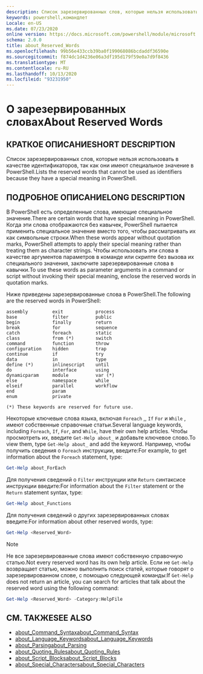 ```yaml
---
description: Список зарезервированных слов, которые нельзя использовать в качестве идентификаторов, так как они имеют специальное значение в PowerShell.
keywords: powershell,командлет
Locale: en-US
ms.date: 07/23/2020
online version: https://docs.microsoft.com/powershell/module/microsoft.powershell.core/about/about_reserved_words?view=powershell-5.1&WT.mc_id=ps-gethelp
schema: 2.0.0
title: about_Reserved_Words
ms.openlocfilehash: 99b56e433ccb39ba0f199068086bcdaddf36590e
ms.sourcegitcommit: f874dc1d4236e06a3df195d179f59e0a7d9f8436
ms.translationtype: MT
ms.contentlocale: ru-RU
ms.lasthandoff: 10/13/2020
ms.locfileid: "93231950"
---
```

# <a name="about-reserved-words"></a><span data-ttu-id="92942-104">О зарезервированных словах</span><span class="sxs-lookup"><span data-stu-id="92942-104">About Reserved Words</span></span>

## <a name="short-description"></a><span data-ttu-id="92942-105">КРАТКОЕ ОПИСАНИЕ</span><span class="sxs-lookup"><span data-stu-id="92942-105">SHORT DESCRIPTION</span></span>
<span data-ttu-id="92942-106">Список зарезервированных слов, которые нельзя использовать в качестве идентификаторов, так как они имеют специальное значение в PowerShell.</span><span class="sxs-lookup"><span data-stu-id="92942-106">Lists the reserved words that cannot be used as identifiers because they have a special meaning in PowerShell.</span></span>

## <a name="long-description"></a><span data-ttu-id="92942-107">ПОДРОБНОЕ ОПИСАНИЕ</span><span class="sxs-lookup"><span data-stu-id="92942-107">LONG DESCRIPTION</span></span>

<span data-ttu-id="92942-108">В PowerShell есть определенные слова, имеющие специальное значение.</span><span class="sxs-lookup"><span data-stu-id="92942-108">There are certain words that have special meaning in PowerShell.</span></span> <span data-ttu-id="92942-109">Когда эти слова отображаются без кавычек, PowerShell пытается применить специальное значение вместо того, чтобы рассматривать их как символьные строки.</span><span class="sxs-lookup"><span data-stu-id="92942-109">When these words appear without quotation marks, PowerShell attempts to apply their special meaning rather than treating them as character strings.</span></span> <span data-ttu-id="92942-110">Чтобы использовать эти слова в качестве аргументов параметров в команде или скрипте без вызова их специального значения, заключите зарезервированные слова в кавычки.</span><span class="sxs-lookup"><span data-stu-id="92942-110">To use these words as parameter arguments in a command or script without invoking their special meaning, enclose the reserved words in quotation marks.</span></span>

<span data-ttu-id="92942-111">Ниже приведены зарезервированные слова в PowerShell.</span><span class="sxs-lookup"><span data-stu-id="92942-111">The following are the reserved words in PowerShell:</span></span>

```
assembly         exit            process
base             filter          public
begin            finally         return
break            for             sequence
catch            foreach         static
class            from (*)        switch
command          function        throw
configuration    hidden          trap
continue         if              try
data             in              type
define (*)       inlinescript    until
do               interface       using
dynamicparam     module          var (*)
else             namespace       while
elseif           parallel        workflow
end              param
enum             private

(*) These keywords are reserved for future use.
```

<span data-ttu-id="92942-112">Некоторые ключевые слова языка, включая `Foreach` ,, `If` `For` и `While` , имеют собственные справочные статьи.</span><span class="sxs-lookup"><span data-stu-id="92942-112">Several language keywords, including `Foreach`, `If`, `For`, and `While`, have their own help articles.</span></span> <span data-ttu-id="92942-113">Чтобы просмотреть их, введите `Get-Help about_` и добавьте ключевое слово.</span><span class="sxs-lookup"><span data-stu-id="92942-113">To view them, type `Get-Help about_` and add the keyword.</span></span> <span data-ttu-id="92942-114">Например, чтобы получить сведения о `Foreach` инструкции, введите:</span><span class="sxs-lookup"><span data-stu-id="92942-114">For example, to get information about the `Foreach` statement, type:</span></span>

```powershell
Get-Help about_ForEach
```

<span data-ttu-id="92942-115">Для получения сведений о `Filter` инструкции или `Return` синтаксисе инструкции введите:</span><span class="sxs-lookup"><span data-stu-id="92942-115">For information about the `Filter` statement or the `Return` statement syntax, type:</span></span>

```powershell
Get-Help about_Functions
```

<span data-ttu-id="92942-116">Для получения сведений о других зарезервированных словах введите:</span><span class="sxs-lookup"><span data-stu-id="92942-116">For information about other reserved words, type:</span></span>

```powershell
Get-Help <Reserved_Word>
```

> [!NOTE]
> <span data-ttu-id="92942-117">Не все зарезервированные слова имеют собственную справочную статью.</span><span class="sxs-lookup"><span data-stu-id="92942-117">Not every reserved word has its own help article.</span></span> <span data-ttu-id="92942-118">Если не `Get-Help` возвращает статью, можно выполнить поиск статей, которые говорят о зарезервированном слове, с помощью следующей команды:</span><span class="sxs-lookup"><span data-stu-id="92942-118">If `Get-Help` does not return an article, you can search for articles that talk about the reserved word using the following command:</span></span>
>
> ```powershell
> Get-Help <Reserved_Word> -Category:HelpFile
> ```

## <a name="see-also"></a><span data-ttu-id="92942-119">СМ. ТАКЖЕ</span><span class="sxs-lookup"><span data-stu-id="92942-119">SEE ALSO</span></span>

- [<span data-ttu-id="92942-120">about_Command_Syntax</span><span class="sxs-lookup"><span data-stu-id="92942-120">about_Command_Syntax</span></span>](about_Command_Syntax.md)
- [<span data-ttu-id="92942-121">about_Language_Keywords</span><span class="sxs-lookup"><span data-stu-id="92942-121">about_Language_Keywords</span></span>](about_Language_Keywords.md)
- [<span data-ttu-id="92942-122">about_Parsing</span><span class="sxs-lookup"><span data-stu-id="92942-122">about_Parsing</span></span>](about_Parsing.md)
- [<span data-ttu-id="92942-123">about_Quoting_Rules</span><span class="sxs-lookup"><span data-stu-id="92942-123">about_Quoting_Rules</span></span>](about_Quoting_Rules.md)
- [<span data-ttu-id="92942-124">about_Script_Blocks</span><span class="sxs-lookup"><span data-stu-id="92942-124">about_Script_Blocks</span></span>](about_Script_Blocks.md)
- [<span data-ttu-id="92942-125">about_Special_Characters</span><span class="sxs-lookup"><span data-stu-id="92942-125">about_Special_Characters</span></span>](about_Special_Characters.md)
